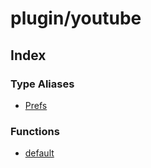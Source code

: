 # plugin/youtube

## Index

### Type Aliases

- [Prefs](type-aliases/Prefs.md)

### Functions

- [default](functions/default.md)
